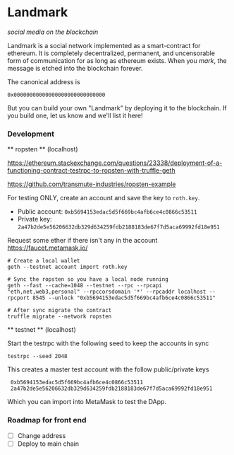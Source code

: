 # Landmark
_social media on the blockchain_

Landmark is a social network implemented as a smart-contract for ethereum.
It is completely decentralized, permanent, and uncensorable form of communication for as long as ethereum exists.
When you _mark_, the message is etched into the blockchain forever.

The canonical address is

    0x00000000000000000000000000000

But you can build your own "Landmark" by deploying it to the blockchain.
If you build one, let us know and we'll list it here!

### Development

** ropsten ** (localhost)

https://ethereum.stackexchange.com/questions/23338/deployment-of-a-functioning-contract-testrpc-to-ropsten-with-truffle-geth

https://github.com/transmute-industries/ropsten-example

For testing ONLY, create an account and save the key to `roth.key`.

+ Public account: `0xb5694153edac5d5f669bc4afb6ce4c0866c53511`
+ Private key: `2a47b2de5e56206632db329d634259fdb2188183de67f7d5aca69992fd18e951`

Request some ether if there isn't any in the account
https://faucet.metamask.io/


    # Create a local wallet
    geth --testnet account import roth.key

    # Sync the ropsten so you have a local node running
    geth --fast --cache=1048 --testnet --rpc --rpcapi "eth,net,web3,personal" --rpccorsdomain '*' --rpcaddr localhost --rpcport 8545 --unlock "0xb5694153edac5d5f669bc4afb6ce4c0866c53511"

    # After sync migrate the contract
    truffle migrate --network ropsten

** testnet ** (localhost)

Start the testrpc with the following seed to keep the accounts in sync

    testrpc --seed 2048

This creates a master test account with the follow public/private keys

     0xb5694153edac5d5f669bc4afb6ce4c0866c53511
     2a47b2de5e56206632db329d634259fdb2188183de67f7d5aca69992fd18e951

Which you can import into MetaMask to test the DApp.

### Roadmap for front end

+ [ ] Change address
+ [ ] Deploy to main chain
